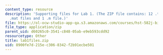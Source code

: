 ```yaml
---
content_type: resource
description: 'Supporting files for Lab 1. (The ZIP file contains: 12 .txt files, 11
  .mat files and 1 .m file.)'
file: https://ol-ocw-studio-app-qa.s3.amazonaws.com/courses/hst-582j-biomedical-signal-and-image-processing-spring-2007/8900fe7d215ec3068342f2b91ecbe501_lab1files.zip
file_type: application/zip
parent_uid: d60265c0-3541-c848-05ab-e9eb593cdd92
resourcetype: Other
title: lab1files.zip
uid: 8900fe7d-215e-c306-8342-f2b91ecbe501
---
```

